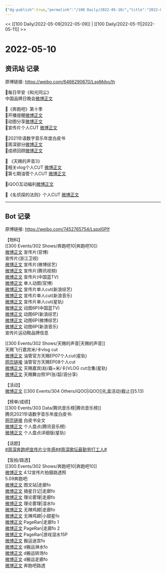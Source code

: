 ```yaml
---
{"dg-publish":true,"permalink":"/100 Daily/2022-05-10/","title":"2022-05-10","created":"2022-12-04T16:40:40.000+08:00","updated":"2023-01-09T17:24:40.595+08:00"}
---
```



<< [[100 Daily/2022-05-09\|2022-05-09]] | [[100 Daily/2022-05-11\|2022-05-11]] >>

# 2022-05-10

## 资讯站 记录

原博链接: https://weibo.com/6466290670/LspMdvu1h

🌟每日早安《和光同尘》  
中国品牌日晚会[微博正文](https://m.weibo.cn/6466290670/4767493878450705)

🌟《奔跑吧》第十季  
🌻开播提醒[微博正文](https://m.weibo.cn/6466290670/4767569129507135)  
🌻动图分享[微博正文](https://m.weibo.cn/6466290670/4767571792628354)  
🌻宣传片个人CUT [微博正文](https://m.weibo.cn/6466290670/4767587999417821)

🌟2021华语数字音乐年度白皮书  
🌻周深部分[微博正文](https://m.weibo.cn/6466290670/4767594169764626)  
🌻成绩回顾[微博正文](https://m.weibo.cn/6466290670/4767587349565861)

🌟 《天赐的声音3》  
🌻相关vlog个人CUT [微博正文](https://m.weibo.cn/6466290670/4767702252523678)  
🌻第七期油管个人CUT [微博正文](https://m.weibo.cn/6466290670/4767701328725337)

🌟iQOO互动福利[微博正文](https://m.weibo.cn/6466290670/4767564498473319)

🌟《名侦探的法则》个人CUT [微博正文](https://m.weibo.cn/6466290670/4767701731378804)

---
## Bot 记录

原博链接: https://weibo.com/7452765754/LspxI0Plf

【物料】  
[[300 Events/302 Shows/奔跑吧10\|奔跑吧10]]:  
[微博正文](https://m.weibo.cn/5242381821/4767566055345175) 宣传片(官博)  
[](https://m.weibo.cn/1288369910/4767567061451217) 宣传片(浙江卫视)  
[微博正文](https://m.weibo.cn/2110705772/4767572589546927) 宣传片(微博综艺)  
[微博正文](https://m.weibo.cn/3194118287/4767600436055086) 宣传片(腾讯视频)  
[微博正文](https://m.weibo.cn/5594216204/4767587517334995) 宣传片(中国蓝TV)  
[微博正文](https://m.weibo.cn/5242381821/4767571481461734) 单人动图(官博)  
[微博正文](https://m.weibo.cn/1878335471/4767593070856340) 宣传片单人cut(新浪综艺)  
[微博正文](https://m.weibo.cn/1266269835/4767594081681654) 宣传片单人cut(新浪音乐)  
[微博正文](https://m.weibo.cn/6466290670/4767587999417821) 宣传片单人cut(星轨)  
[微博正文](https://m.weibo.cn/5594216204/4767623558728217) 动图6P(中国蓝TV)  
[微博正文](https://m.weibo.cn/1878335471/4767603183324045) 动图6P(新浪综艺)  
[微博正文](https://m.weibo.cn/2110705772/4767576733519136) 动图6P(微博综艺)  
[微博正文](https://m.weibo.cn/1266269835/4767679938040521) 动图6P(新浪音乐)  
[](https://m.weibo.cn/7710473200/4767581909550599) 宣传片运动鞋品牌信息

[[300 Events/302 Shows/天赐的声音\|天赐的声音]]  
[](https://m.weibo.cn/5112419313/4767679552423910) 天赐飞行嘉宾米/卡vlog cut  
[微博正文](https://m.weibo.cn/6466290670/4767701328725337) 油管官方天赐EP07个人cut(星轨)  
[网页链接](https://weibo.cn/sinaurl?u=https%3A%2F%2Fyoutu.be%2F-K6i2qi1zJY) 油管官方天赐EP08个人cut  
[微博正文](https://m.weibo.cn/6466290670/4767702252523678) 天赐嘉宾(赵/磊+米/卡)VLOG cut合集(星轨)  
[微博正文](https://m.weibo.cn/2130434435/4767275032515102) 天赐舞台照1P(张/韶/涵分享)

【活动】  
[微博正文](https://m.weibo.cn/6378846558/4767560676937461) [[300 Events/304 Others/iQOO\|iQOO]]礼盒活动(截止日5.13)

【榜单/成绩】  
[[300 Events/303 Data/腾讯音乐榜\|腾讯音乐榜]]  
腾讯2021华语数字音乐年度白皮书:  
[网页链接](https://weibo.cn/sinaurl?u=http%3A%2F%2Fsl.tencentmusic.com%2FPHPTra) 白皮书全文  
[微博正文](https://m.weibo.cn/6573096128/4767571930515321) 个人盘点(腾讯音乐榜)  
[微博正文](https://m.weibo.cn/6466290670/4767594169764626) 个人盘点详细版(星轨)

【话题】  
[#周深奔跑吧宣传片少年感#](https://s.weibo.com/weibo?q=%23%E5%91%A8%E6%B7%B1%E5%A5%94%E8%B7%91%E5%90%A7%E5%AE%A3%E4%BC%A0%E7%89%87%E5%B0%91%E5%B9%B4%E6%84%9F%23)[#周深歌坛最勤劳打工人#](https://s.weibo.com/weibo?q=%23%E5%91%A8%E6%B7%B1%E6%AD%8C%E5%9D%9B%E6%9C%80%E5%8B%A4%E5%8A%B3%E6%89%93%E5%B7%A5%E4%BA%BA%23)

【饭拍/路透】  
[[300 Events/302 Shows/奔跑吧10\|奔跑吧10]]  
[微博正文](https://m.weibo.cn/3076839347/4767576146314806) 4.12宣传片拍摄路透照  
5.09奔跑吧:  
[微博正文](https://m.weibo.cn/6987697229/4767620996531846) 图文站|走廊fo  
[微博正文](https://m.weibo.cn/6859101100/4767378767086912) 摘星日记|走廊fo  
[微博正文](https://m.weibo.cn/7458115630/4767634288280193) 理论雾理|走廊fo  
[微博正文](https://m.weibo.cn/7458115630/4767507049349884) 理论雾理|湿水fo  
[微博正文](https://m.weibo.cn/7495641082/4767388447278091) 无辣鸡翅|走廊fo  
[微博正文](https://m.weibo.cn/7495641082/4767673814877463) 无辣鸡翅|小甜星fo  
[微博正文](https://m.weibo.cn/7633014126/4767514658343945) PageRan|走廊fo 1  
[微博正文](https://m.weibo.cn/7633014126/4767562929802382) PageRan|走廊fo 2  
[微博正文](https://m.weibo.cn/7633014126/4767663576320884) PageRan|游戏湿水15P  
[微博正文](https://m.weibo.cn/7495641082/4767645288892148) 搬运迷宫fo  
[微博正文](https://m.weibo.cn/6056974242/4767619847291043) d搬运淋水fo  
[微博正文](https://m.weibo.cn/6056974242/4767366117066435) d搬运转场fo  
[微博正文](https://m.weibo.cn/6433509682/4767532353585216) d搬运走廊fo  
[微博正文](https://m.weibo.cn/5453477559/4767707758856491) 奔跑吧路透
